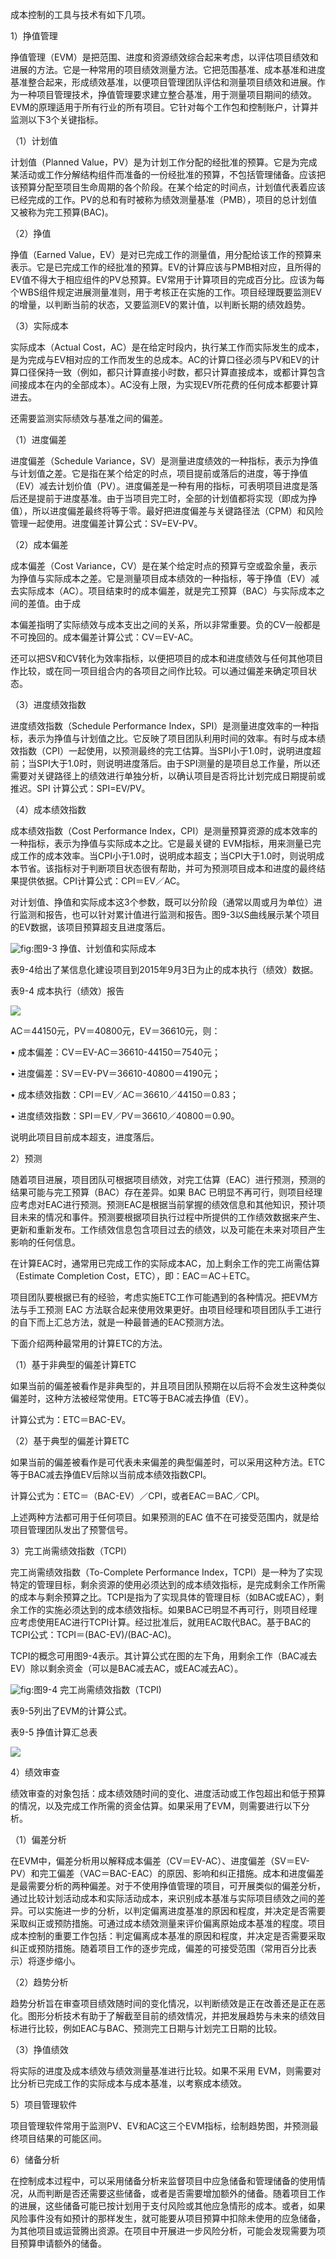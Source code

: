 
成本控制的工具与技术有如下几项。

1）挣值管理

挣值管理（EVM）是把范围、进度和资源绩效综合起来考虑，以评估项目绩效和进展的方法。它是一种常用的项目绩效测量方法。它把范围基准、成本基准和进度基准整合起来，形成绩效基准，以便项目管理团队评估和测量项目绩效和进展。作为一种项目管理技术，挣值管理要求建立整合基准，用于测量项目期间的绩效。EVM的原理适用于所有行业的所有项目。它针对每个工作包和控制账户，计算并监测以下3个关键指标。

（1）计划值

计划值（Planned Value，PV）是为计划工作分配的经批准的预算。它是为完成某活动或工作分解结构组件而准备的一份经批准的预算，不包括管理储备。应该把该预算分配至项目生命周期的各个阶段。在某个给定的时间点，计划值代表着应该已经完成的工作。PV的总和有时被称为绩效测量基准（PMB），项目的总计划值又被称为完工预算(BAC)。

（2）挣值

挣值（Earned Value，EV）是对已完成工作的测量值，用分配给该工作的预算来表示。它是已完成工作的经批准的预算。EV的计算应该与PMB相对应，且所得的EV值不得大于相应组件的PV总预算。EV常用于计算项目的完成百分比。应该为每个WBS组件规定进展测量准则，用于考核正在实施的工作。项目经理既要监测EV的增量，以判断当前的状态，又要监测EV的累计值，以判断长期的绩效趋势。

（3）实际成本

实际成本（Actual Cost，AC）是在给定时段内，执行某工作而实际发生的成本，是为完成与EV相对应的工作而发生的总成本。AC的计算口径必须与PV和EV的计算口径保持一致（例如，都只计算直接小时数，都只计算直接成本，或都计算包含间接成本在内的全部成本）。AC没有上限，为实现EV所花费的任何成本都要计算进去。

还需要监测实际绩效与基准之间的偏差。

（1）进度偏差

进度偏差（Schedule Variance，SV）是测量进度绩效的一种指标，表示为挣值与计划值之差。它是指在某个给定的时点，项目提前或落后的进度，等于挣值（EV）减去计划价值（PV）。进度偏差是一种有用的指标，可表明项目进度是落后还是提前于进度基准。由于当项目完工时，全部的计划值都将实现（即成为挣值），所以进度偏差最终将等于零。最好把进度偏差与关键路径法（CPM）和风险管理一起使用。进度偏差计算公式：SV=EV-PV。

（2）成本偏差

成本偏差（Cost Variance，CV）是在某个给定时点的预算亏空或盈余量，表示为挣值与实际成本之差。它是测量项目成本绩效的一种指标，等于挣值（EV）减去实际成本（AC）。项目结束时的成本偏差，就是完工预算（BAC）与实际成本之间的差值。由于成

本偏差指明了实际绩效与成本支出之间的关系，所以非常重要。负的CV一般都是不可挽回的。成本偏差计算公式：CV＝EV-AC。

还可以把SV和CV转化为效率指标，以便把项目的成本和进度绩效与任何其他项目作比较，或在同一项目组合内的各项目之间作比较。可以通过偏差来确定项目状态。

（3）进度绩效指数

进度绩效指数（Schedule Performance Index，SPI）是测量进度效率的一种指标，表示为挣值与计划值之比。它反映了项目团队利用时间的效率。有时与成本绩效指数（CPI）一起使用，以预测最终的完工估算。当SPI小于1.0时，说明进度超前；当SPI大于1.0时，则说明进度落后。由于SPI测量的是项目总工作量，所以还需要对关键路径上的绩效进行单独分析，以确认项目是否将比计划完成日期提前或推迟。SPI
计算公式：SPI=EV/PV。

（4）成本绩效指数

成本绩效指数（Cost Performance Index，CPI）是测量预算资源的成本效率的一种指标，表示为挣值与实际成本之比。它是最关键的
EVM指标，用来测量已完成工作的成本效率。当CPI小于1.0时，说明成本超支；当CPI大于1.0时，则说明成本节省。该指标对于判断项目状态很有帮助，并可为预测项目成本和进度的最终结果提供依据。CPI计算公式：CPI＝EV／AC。

对计划值、挣值和实际成本这3个参数，既可以分阶段（通常以周或月为单位）进行监测和报告，也可以针对累计值进行监测和报告。图9-3以S曲线展示某个项目的EV数据，该项目预算超支且进度落后。

![](https://img.kancloud.cn/2c/f4/2cf47acd5d82fe3fd26dc99201b2a36f_1520x848.png "fig:")图9-3 挣值、计划值和实际成本

表9-4给出了某信息化建设项目到2015年9月3日为止的成本执行（绩效）数据。

表9-4 成本执行（绩效）报告

![](https://img.kancloud.cn/87/88/8788db19864bf7861036bc937307a969_1612x826.png)

AC＝44150元，PV＝40800元，EV＝36610元，则：

• 成本偏差：CV＝EV-AC＝36610-44150＝7540元；

• 进度偏差：SV＝EV-PV＝36610-40800＝4190元；

• 成本绩效指数：CPI＝EV／AC＝36610／44150＝0.83；

• 进度绩效指数：SPI＝EV／PV＝36610／40800＝0.90。



说明此项目目前成本超支，进度落后。

2）预测

随着项目进展，项目团队可根据项目绩效，对完工估算（EAC）进行预测，预测的结果可能与完工预算（BAC）存在差异。如果
BAC
已明显不再可行，则项目经理应考虑对EAC进行预测。预测EAC是根据当前掌握的绩效信息和其他知识，预计项目未来的情况和事件。预测要根据项目执行过程中所提供的工作绩效数据来产生、更新和重新发布。工作绩效信息包含项目过去的绩效，以及可能在未来对项目产生影响的任何信息。

在计算EAC时，通常用已完成工作的实际成本AC，加上剩余工作的完工尚需估算（Estimate
Completion Cost，ETC），即：EAC＝AC＋ETC。

项目团队要根据已有的经验，考虑实施ETC工作可能遇到的各种情况。把EVM方法与手工预测
EAC
方法联合起来使用效果更好。由项目经理和项目团队手工进行的自下而上汇总方法，就是一种最普通的EAC预测方法。

下面介绍两种最常用的计算ETC的方法。

（1）基于非典型的偏差计算ETC

如果当前的偏差被看作是非典型的，并且项目团队预期在以后将不会发生这种类似偏差时，这种方法被经常使用。ETC等于BAC减去挣值（EV）。

计算公式为：ETC＝BAC-EV。

（2）基于典型的偏差计算ETC

如果当前的偏差被看作是可代表未来偏差的典型偏差时，可以采用这种方法。ETC等于BAC减去挣值EV后除以当前成本绩效指数CPI。

计算公式为：ETC＝（BAC-EV）／CPI，或者EAC＝BAC／CPI。

上述两种方法都可用于任何项目。如果预测的EAC
值不在可接受范围内，就是给项目管理团队发出了预警信号。

3）完工尚需绩效指数（TCPI）

完工尚需绩效指数（To-Complete Performance
Index，TCPI）是一种为了实现特定的管理目标，剩余资源的使用必须达到的成本绩效指标，是完成剩余工作所需的成本与剩余预算之比。TCPI是指为了实现具体的管理目标（如BAC或EAC），剩余工作的实施必须达到的成本绩效指标。如果BAC已明显不再可行，则项目经理应考虑使用EAC进行TCPI计算。经过批准后，就用EAC取代BAC。基于BAC的TCPI公式：TCPI＝(BAC-EV)/(BAC-AC)。

TCPI的概念可用图9-4表示。其计算公式在图的左下角，用剩余工作（BAC减去EV）除以剩余资金（可以是BAC减去AC，或EAC减去AC）。

![](https://img.kancloud.cn/67/eb/67eb43e6defe23d70872aecacf3c71f9_1642x850.png "fig:")图9-4 完工尚需绩效指数（TCPI)

表9-5列出了EVM的计算公式。

表9-5 挣值计算汇总表

![](https://img.kancloud.cn/d9/47/d947cde8f88898e345efd7f60f7dad69_732x2158.png)

4）绩效审查

绩效审查的对象包括：成本绩效随时间的变化、进度活动或工作包超出和低于预算的情况，以及完成工作所需的资金估算。如果采用了EVM，则需要进行以下分析。

（1）偏差分析

在EVM中，偏差分析用以解释成本偏差（CV＝EV-AC）、进度偏差（SV＝EV-PV）和完工偏差（VAC＝BAC-EAC）的原因、影响和纠正措施。成本和进度偏差是最需要分析的两种偏差。对于不使用挣值管理的项目，可开展类似的偏差分析，通过比较计划活动成本和实际活动成本，来识别成本基准与实际项目绩效之间的差异。可以实施进一步的分析，以判定偏离进度基准的原因和程度，并决定是否需要采取纠正或预防措施。可通过成本绩效测量来评价偏离原始成本基准的程度。项目成本控制的重要工作包括：判定偏离成本基准的原因和程度，并决定是否需要采取纠正或预防措施。随着项目工作的逐步完成，偏差的可接受范围（常用百分比表示）将逐步缩小。

（2）趋势分析

趋势分析旨在审查项目绩效随时间的变化情况，以判断绩效是正在改善还是正在恶化。图形分析技术有助于了解截至目前的绩效情况，并把发展趋势与未来的绩效目标进行比较，例如EAC与BAC、预测完工日期与计划完工日期的比较。

（3）挣值绩效

将实际的进度及成本绩效与绩效测量基准进行比较。如果不采用
EVM，则需要对比分析已完成工作的实际成本与成本基准，以考察成本绩效。

5）项目管理软件

项目管理软件常用于监测PV、EV和AC这三个EVM指标，绘制趋势图，并预测最终项目结果的可能区间。

6）储备分析

在控制成本过程中，可以采用储备分析来监督项目中应急储备和管理储备的使用情况，从而判断是否还需要这些储备，或者是否需要增加额外的储备。随着项目工作的进展，这些储备可能已按计划用于支付风险或其他应急情形的成本。或者，如果风险事件没有如预计的那样发生，就可能要从项目预算中扣除未使用的应急储备，为其他项目或运营腾出资源。在项目中开展进一步风险分析，可能会发现需要为项目预算申请额外的储备。
